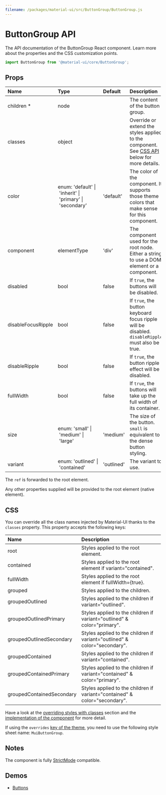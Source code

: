 ```yaml
---
filename: /packages/material-ui/src/ButtonGroup/ButtonGroup.js
---
```


<!--- This documentation is automatically generated, do not try to edit it. -->

# ButtonGroup API

<p class="description">The API documentation of the ButtonGroup React component. Learn more about the properties and the CSS customization points.</p>

```js
import ButtonGroup from '@material-ui/core/ButtonGroup';
```



## Props

| Name | Type | Default | Description |
|:-----|:-----|:--------|:------------|
| <span class="prop-name required">children&nbsp;*</span> | <span class="prop-type">node</span> |  | The content of the button group. |
| <span class="prop-name">classes</span> | <span class="prop-type">object</span> |  | Override or extend the styles applied to the component. See [CSS API](#css) below for more details. |
| <span class="prop-name">color</span> | <span class="prop-type">enum:&nbsp;'default'&nbsp;&#124;<br>&nbsp;'inherit'&nbsp;&#124;<br>&nbsp;'primary'&nbsp;&#124;<br>&nbsp;'secondary'<br></span> | <span class="prop-default">'default'</span> | The color of the component. It supports those theme colors that make sense for this component. |
| <span class="prop-name">component</span> | <span class="prop-type">elementType</span> | <span class="prop-default">'div'</span> | The component used for the root node. Either a string to use a DOM element or a component. |
| <span class="prop-name">disabled</span> | <span class="prop-type">bool</span> | <span class="prop-default">false</span> | If `true`, the buttons will be disabled. |
| <span class="prop-name">disableFocusRipple</span> | <span class="prop-type">bool</span> | <span class="prop-default">false</span> | If `true`, the button keyboard focus ripple will be disabled. `disableRipple` must also be true. |
| <span class="prop-name">disableRipple</span> | <span class="prop-type">bool</span> | <span class="prop-default">false</span> | If `true`, the button ripple effect will be disabled. |
| <span class="prop-name">fullWidth</span> | <span class="prop-type">bool</span> | <span class="prop-default">false</span> | If `true`, the buttons will take up the full width of its container. |
| <span class="prop-name">size</span> | <span class="prop-type">enum:&nbsp;'small'&nbsp;&#124;<br>&nbsp;'medium'&nbsp;&#124;<br>&nbsp;'large'<br></span> | <span class="prop-default">'medium'</span> | The size of the button. `small` is equivalent to the dense button styling. |
| <span class="prop-name">variant</span> | <span class="prop-type">enum:&nbsp;'outlined'&nbsp;&#124;<br>&nbsp;'contained'<br></span> | <span class="prop-default">'outlined'</span> | The variant to use. |

The `ref` is forwarded to the root element.

Any other properties supplied will be provided to the root element (native element).

## CSS

You can override all the class names injected by Material-UI thanks to the `classes` property.
This property accepts the following keys:


| Name | Description |
|:-----|:------------|
| <span class="prop-name">root</span> | Styles applied to the root element.
| <span class="prop-name">contained</span> | Styles applied to the root element if variant="contained".
| <span class="prop-name">fullWidth</span> | Styles applied to the root element if fullWidth={true}.
| <span class="prop-name">grouped</span> | Styles applied to the children.
| <span class="prop-name">groupedOutlined</span> | Styles applied to the children if variant="outlined".
| <span class="prop-name">groupedOutlinedPrimary</span> | Styles applied to the children if variant="outlined" & color="primary".
| <span class="prop-name">groupedOutlinedSecondary</span> | Styles applied to the children if variant="outlined" & color="secondary".
| <span class="prop-name">groupedContained</span> | Styles applied to the children if variant="contained".
| <span class="prop-name">groupedContainedPrimary</span> | Styles applied to the children if variant="contained" & color="primary".
| <span class="prop-name">groupedContainedSecondary</span> | Styles applied to the children if variant="contained" & color="secondary".

Have a look at the [overriding styles with classes](/customization/components/#overriding-styles-with-classes) section
and the [implementation of the component](https://github.com/mui-org/material-ui/blob/master/packages/material-ui/src/ButtonGroup/ButtonGroup.js)
for more detail.

If using the `overrides` [key of the theme](/customization/themes/#css),
you need to use the following style sheet name: `MuiButtonGroup`.

## Notes

The component is fully [StrictMode](https://reactjs.org/docs/strict-mode.html) compatible.

## Demos

- [Buttons](/components/buttons/)

